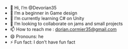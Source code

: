 - 👋 Hi, I’m @Devorian35
- 👀 I’m a beginner in Game design
- 🌱 I’m currently learning C# on Unity
- 💞️ I’m looking to collaborate on jams and small projects
- 📫 How to reach me : dorian.cormier35@gmail.com
- 😄 Pronouns: he
- ⚡ Fun fact: I don't have fun fact

<!---
Devorian35/Devorian35 is a ✨ special ✨ repository because its `README.md` (this file) appears on your GitHub profile.
You can click the Preview link to take a look at your changes.
--->
